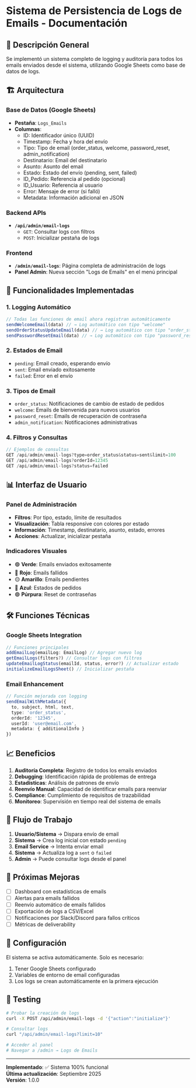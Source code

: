 # Sistema de Persistencia de Logs de Emails - Documentación

## 📧 Descripción General

Se implementó un sistema completo de logging y auditoría para todos los emails enviados desde el sistema, utilizando Google Sheets como base de datos de logs.

## 🏗️ Arquitectura

### Base de Datos (Google Sheets)
- **Pestaña**: `Logs_Emails`
- **Columnas**:
  - ID: Identificador único (UUID)
  - Timestamp: Fecha y hora del envío
  - Tipo: Tipo de email (order_status, welcome, password_reset, admin_notification)
  - Destinatario: Email del destinatario
  - Asunto: Asunto del email
  - Estado: Estado del envío (pending, sent, failed)
  - ID_Pedido: Referencia al pedido (opcional)
  - ID_Usuario: Referencia al usuario
  - Error: Mensaje de error (si falló)
  - Metadata: Información adicional en JSON

### Backend APIs
- **`/api/admin/email-logs`**
  - `GET`: Consultar logs con filtros
  - `POST`: Inicializar pestaña de logs

### Frontend
- **`/admin/email-logs`**: Página completa de administración de logs
- **Panel Admin**: Nueva sección "Logs de Emails" en el menú principal

## 🔧 Funcionalidades Implementadas

### 1. **Logging Automático**
```typescript
// Todas las funciones de email ahora registran automáticamente
sendWelcomeEmail(data) // → Log automático con tipo "welcome"
sendOrderStatusUpdateEmail(data) // → Log automático con tipo "order_status"
sendPasswordResetEmail(data) // → Log automático con tipo "password_reset"
```

### 2. **Estados de Email**
- `pending`: Email creado, esperando envío
- `sent`: Email enviado exitosamente
- `failed`: Error en el envío

### 3. **Tipos de Email**
- `order_status`: Notificaciones de cambio de estado de pedidos
- `welcome`: Emails de bienvenida para nuevos usuarios
- `password_reset`: Emails de recuperación de contraseña
- `admin_notification`: Notificaciones administrativas

### 4. **Filtros y Consultas**
```javascript
// Ejemplos de consultas
GET /api/admin/email-logs?type=order_status&status=sent&limit=100
GET /api/admin/email-logs?orderId=12345
GET /api/admin/email-logs?status=failed
```

## 📊 Interfaz de Usuario

### Panel de Administración
- **Filtros**: Por tipo, estado, límite de resultados
- **Visualización**: Tabla responsive con colores por estado
- **Información**: Timestamp, destinatario, asunto, estado, errores
- **Acciones**: Actualizar, inicializar pestaña

### Indicadores Visuales
- 🟢 **Verde**: Emails enviados exitosamente
- 🔴 **Rojo**: Emails fallidos
- 🟡 **Amarillo**: Emails pendientes
- 🔵 **Azul**: Estados de pedidos
- 🟣 **Púrpura**: Reset de contraseñas

## 🛠️ Funciones Técnicas

### Google Sheets Integration
```typescript
// Funciones principales
addEmailLog(emailLog: EmailLog) // Agregar nuevo log
getEmailLogs(filters?) // Consultar logs con filtros
updateEmailLogStatus(emailId, status, error?) // Actualizar estado
initializeEmailLogsSheet() // Inicializar pestaña
```

### Email Enhancement
```typescript
// Función mejorada con logging
sendEmailWithMetadata({
  to, subject, html, text,
  type: 'order_status',
  orderId: '12345',
  userId: 'user@email.com',
  metadata: { additionalInfo }
})
```

## 📈 Beneficios

1. **Auditoría Completa**: Registro de todos los emails enviados
2. **Debugging**: Identificación rápida de problemas de entrega
3. **Estadísticas**: Análisis de patrones de envío
4. **Reenvío Manual**: Capacidad de identificar emails para reenviar
5. **Compliance**: Cumplimiento de requisitos de trazabilidad
6. **Monitoreo**: Supervisión en tiempo real del sistema de emails

## 🔄 Flujo de Trabajo

1. **Usuario/Sistema** → Dispara envío de email
2. **Sistema** → Crea log inicial con estado `pending`
3. **Email Service** → Intenta enviar email
4. **Sistema** → Actualiza log a `sent` o `failed`
5. **Admin** → Puede consultar logs desde el panel

## 🚀 Próximas Mejoras

- [ ] Dashboard con estadísticas de emails
- [ ] Alertas para emails fallidos
- [ ] Reenvío automático de emails fallidos
- [ ] Exportación de logs a CSV/Excel
- [ ] Notificaciones por Slack/Discord para fallos críticos
- [ ] Métricas de deliverability

## 📝 Configuración

El sistema se activa automáticamente. Solo es necesario:
1. Tener Google Sheets configurado
2. Variables de entorno de email configuradas
3. Los logs se crean automáticamente en la primera ejecución

## 🧪 Testing

```bash
# Probar la creación de logs
curl -X POST /api/admin/email-logs -d '{"action":"initialize"}'

# Consultar logs
curl "/api/admin/email-logs?limit=10"

# Acceder al panel
# Navegar a /admin → Logs de Emails
```

---

**Implementado**: ✅ Sistema 100% funcional  
**Última actualización**: Septiembre 2025  
**Versión**: 1.0.0

